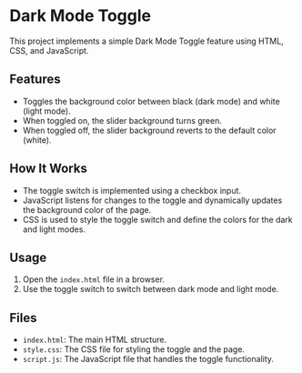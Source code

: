 # Dark Mode Toggle

This project implements a simple Dark Mode Toggle feature using HTML, CSS, and JavaScript.

## Features

- Toggles the background color between black (dark mode) and white (light mode).
- When toggled on, the slider background turns green.
- When toggled off, the slider background reverts to the default color (white).

## How It Works

- The toggle switch is implemented using a checkbox input.
- JavaScript listens for changes to the toggle and dynamically updates the background color of the page.
- CSS is used to style the toggle switch and define the colors for the dark and light modes.

## Usage

1. Open the `index.html` file in a browser.
2. Use the toggle switch to switch between dark mode and light mode.

## Files

- `index.html`: The main HTML structure.
- `style.css`: The CSS file for styling the toggle and the page.
- `script.js`: The JavaScript file that handles the toggle functionality.
